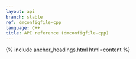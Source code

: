 ```yaml
---
layout: api
branch: stable
ref: dmconfigfile-cpp
language: C++
title: API reference (dmconfigfile-cpp)
---
```

{% include anchor_headings.html html=content %}